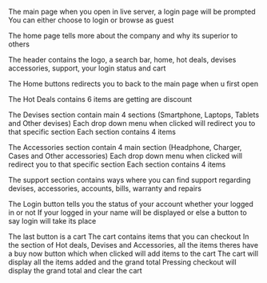 The main page when you open in live server, a login page will be prompted 
You can either choose to login or browse as guest 

The home page tells more about the company and why its superior to others 

The header contains the logo, a search bar, home, hot deals, devises accessories, support, your login status and cart

The Home buttons redirects you to back to the main page when u first open

The Hot Deals contains 6 items are getting are discount 

The Devises section contain main 4 sections (Smartphone, Laptops, Tablets and Other devises)
Each drop down menu when clicked will redirect you to that specific section 
Each section contains 4 items 

The Accessories section contain 4 main section (Headphone, Charger, Cases and Other accessories)
Each drop down menu when clicked will redirect you to that specific section 
Each section contains 4 items 

The support section contains ways where you can find support regarding devises, accessories, accounts, bills, warranty and repairs

The Login button tells you the status of your account whether your logged in or not 
If your logged in your name will be displayed or else a button to say login will take its place

The last button is a cart 
The cart contains items that you can checkout
In the section of Hot deals, Devises and Accessories, all the items theres have a buy now button which when clicked will add items to the cart 
The cart will display all the items added and the grand total
Pressing checkout will display the grand total and clear the cart